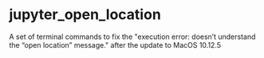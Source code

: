 # jupyter_open_location
A set of terminal commands to fix the "execution error: doesn’t understand the “open location” message." after the update to MacOS 10.12.5
